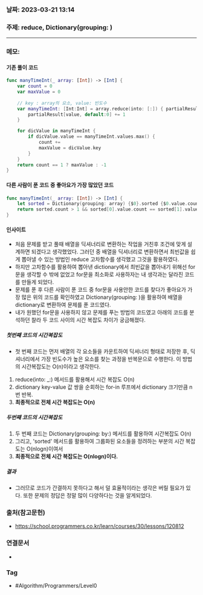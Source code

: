 ### 날짜: 2023-03-21 13:14

### 주제: reduce, Dictionary(grouping: ) 
---
### 메모: 
#### 기존 풀이 코드 
~~~ swift 
func manyTimeInt(_ array: [Int]) -> [Int] { 
	var count = 0 
	var maxValue = 0 
	
	// key : array의 요소, value: 빈도수
	var manyTimeInt: [Int:Int] = array.reduce(into: [:]) { partialResult, value in 
		partialResult[value, default:0] += 1
	}

	for dicValue in manyTimeInt { 
		if dicValue.value == manyTimeInt.values.max() { 
			count += 
			maxValue = dicValue.key
		}
	}
	return count == 1 ? maxValue : -1
}
~~~
#### 다른 사람이 푼 코드 중 좋아요가 가장 많았던 코드
~~~ swift 
func manyTimeInt(_ array: [Int]) -> [Int] { 
	let sorted = Dictionary(grouping: array) {$0}.sorted {$0.value.count > $1.value.count}
	return sorted.count > 1 && sorted[0].value.count == sorted[1].value.count ? -1 : sorted[0].key
}
~~~
#### 인사이트
- 처음 문제를 받고 풀때 배열을 딕셔너리로 변환하는 작업을 거친후 조건에 맞게 설계하면 되겠다고 생각했었다. 그러던 중 배열을 딕셔너리로 변환하면서 최빈값을 쉽게 뽑아낼 수 있는 방법인 reduce 고차함수를 생각했고 그것을 활용하였다. 
- 하지만 고차함수를 활용하여 뽑아낸 dictionary에서 최빈값을 뽑아내기 위해선 for문을 생각할 수 밖에 없었고 for문을 최소화로 사용하자는 내 생각과는 달라진 코드를 만들게 되었다. 
- 문제를 푼 후 다른 사람이 푼 코드 중 for문을 사용안한 코드를 찾다가 좋아요가 가장 많은 위의 코드를 확인하였고 Dictionary(grouping: )을 활용하여 배열을 dictionary로 변환하여 문제를 푼 코드였다. 
- 내가 원했던 for문을 사용하지 않고 문제를 푸는 방법의 코드였고 아래의 코드를 분석하던 찰라 두 코드 사이의 시간 복잡도 차이가 궁금해졌다.
##### 첫번째 코드의 시간복잡도 
- 첫 번째 코드는 먼저 배열의 각 요소들을 카운트하여 딕셔너리 형태로 저장한 후, 딕셔너리에서 가장 빈도수가 높은 요소를 찾는 과정을 반복문으로 수행한다. 이 방법의 시간복잡도는 O(n)이라고 생각한다. 
1. reduce(into: \_:) 메서드를 활용해서 시간 복잡도 O(n)
2. dictionary key-value 값 쌍을 순회하는 for-in 루프에서 dictionary 크기만큼 n번 반복. 
3. **최종적으로 전체 시간 복잡도는 O(n)**
##### 두번째 코드의 시간복잡도
1. 두 번째 코드는 Dictionary(grouping: by:) 메서드를 활용하여 시간복잡도 O(n)
2. 그리고, 'sorted' 메서드를 활용하여 그룹화된 요소들을 정려하는 부분의 시간 복잡도는 O(nlogn)이여서 
3. **최종적으로 전체 시간 복잡도는 O(nlogn)이다.**
##### 결과
- 그러므로 코드가 간결하지 못하다고 해서 덜 효율적이라는 생각은 버릴 필요가 있다. 또한 문제의 정답은 정말 많이 다양하다는 것을 알게되었다. 
### 출처(참고문헌) 
- https://school.programmers.co.kr/learn/courses/30/lessons/120812

### 연결문서 
- 

### Tag
- #Algorithm/Programmers/Level0 